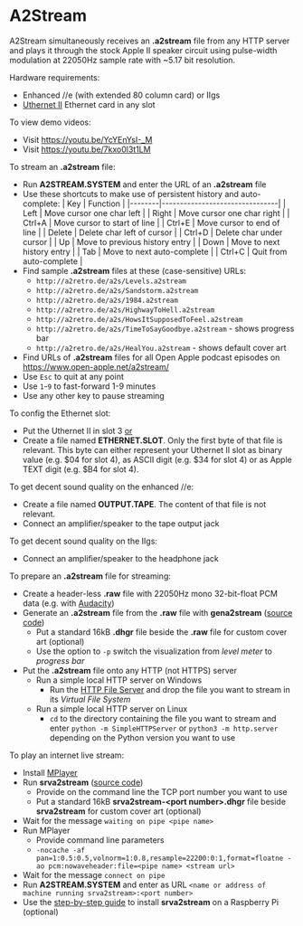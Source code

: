 # A2Stream
A2Stream simultaneously receives an **.a2stream** file from any HTTP server and plays it through the stock Apple II speaker circuit using pulse-width modulation at 22050Hz sample rate with ~5.17 bit resolution.

Hardware requirements:
* Enhanced //e (with extended 80 column card) or IIgs
* [Uthernet II](https://a2retrosystems.com/products.htm) Ethernet card in any slot

To view demo videos:
* Visit https://youtu.be/YcYEnYsI-_M
* Visit https://youtu.be/7kxo0l3t1LM

To stream an **.a2stream** file:
* Run **A2STREAM.SYSTEM** and enter the URL of an **.a2stream** file
* Use these shortcuts to make use of persistent history and auto-complete:
  | Key    | Function                       |
  |--------|--------------------------------|
  | Left   | Move cursor one char left      |
  | Right  | Move cursor one char right     |
  | Ctrl+A | Move cursor to start of line   |
  | Ctrl+E | Move cursor to end of line     |
  | Delete | Delete char left of cursor     |
  | Ctrl+D | Delete char under cursor       |
  | Up     | Move to previous history entry |
  | Down   | Move to next history entry     |
  | Tab    | Move to next auto-complete     |
  | Ctrl+C | Quit from auto-complete        |
* Find sample **.a2stream** files at these (case-sensitive) URLs:
  * `http://a2retro.de/a2s/Levels.a2stream`
  * `http://a2retro.de/a2s/Sandstorm.a2stream`
  * `http://a2retro.de/a2s/1984.a2stream`
  * `http://a2retro.de/a2s/HighwayToHell.a2stream`
  * `http://a2retro.de/a2s/HowsItSupposedToFeel.a2stream`
  * `http://a2retro.de/a2s/TimeToSayGoodbye.a2stream` - shows progress bar
  * `http://a2retro.de/a2s/HealYou.a2stream` - shows default cover art
* Find URLs of **.a2stream** files for all Open Apple podcast episodes on https://www.open-apple.net/a2stream/
* Use `Esc` to quit at any point
* Use `1`-`9` to fast-forward 1-9 minutes
* Use any other key to pause streaming

To config the Ethernet slot:
* Put the Uthernet II in slot 3 <ins>or</ins>
* Create a file named **ETHERNET.SLOT**. Only the first byte of that file is relevant. This byte can either represent your Uthernet II slot as binary value (e.g. $04 for slot 4), as ASCII digit (e.g. $34 for slot 4) or as Apple TEXT digit (e.g. $B4 for slot 4).

To get decent sound quality on the enhanced //e:
* Create a file named **OUTPUT.TAPE**. The content of that file is not relevant.
* Connect an amplifier/speaker to the tape output jack

To get decent sound quality on the IIgs:
* Connect an amplifier/speaker to the headphone jack

To prepare an **.a2stream** file for streaming:
* Create a header-less **.raw** file with 22050Hz mono 32-bit-float PCM data (e.g. with [Audacity](https://www.audacityteam.org/))
* Generate an **.a2stream** file from the **.raw** file with **gena2stream** ([source code](https://github.com/oliverschmidt/a2stream/blob/main/gena2stream.c))
  * Put a standard 16kB **.dhgr** file beside the **.raw** file for custom cover art (optional)
  * Use the option to `-p` switch the visualization from *level meter* to *progress bar*
* Put the **.a2stream** file onto any HTTP (not HTTPS) server
  * Run a simple local HTTP server on Windows
    * Run the [HTTP File Server](http://www.rejetto.com/hfs/) and drop the file you want to stream in its _Virtual File System_
  * Run a simple local HTTP server on Linux
    * `cd` to the directory containing the file you want to stream and enter `python -m SimpleHTTPServer` or `python3 -m http.server` depending on the Python version you want to use

To play an internet live stream:
* Install [MPlayer](https://mplayerhq.hu/)
* Run **srva2stream** ([source code](https://github.com/oliverschmidt/a2stream/blob/main/srva2stream.c))
  * Provide on the command line the TCP port number you want to use
  * Put a standard 16kB **srva2stream-&lt;port number&gt;.dhgr** file beside **srva2stream** for custom cover art (optional)
* Wait for the message `waiting on pipe <pipe name>`
* Run MPlayer
  * Provide command line parameters
  * `-nocache -af pan=1:0.5:0.5,volnorm=1:0.8,resample=22200:0:1,format=floatne -ao pcm:nowaveheader:file=<pipe name> <stream url>`
* Wait for the message `connect on pipe`
* Run **A2STREAM.SYSTEM** and enter as URL `<name or address of machine running srva2stream>:<port number>`
* Use the [step-by-step guide](LIVE.md) to install **srva2stream** on a Raspberry Pi (optional)
